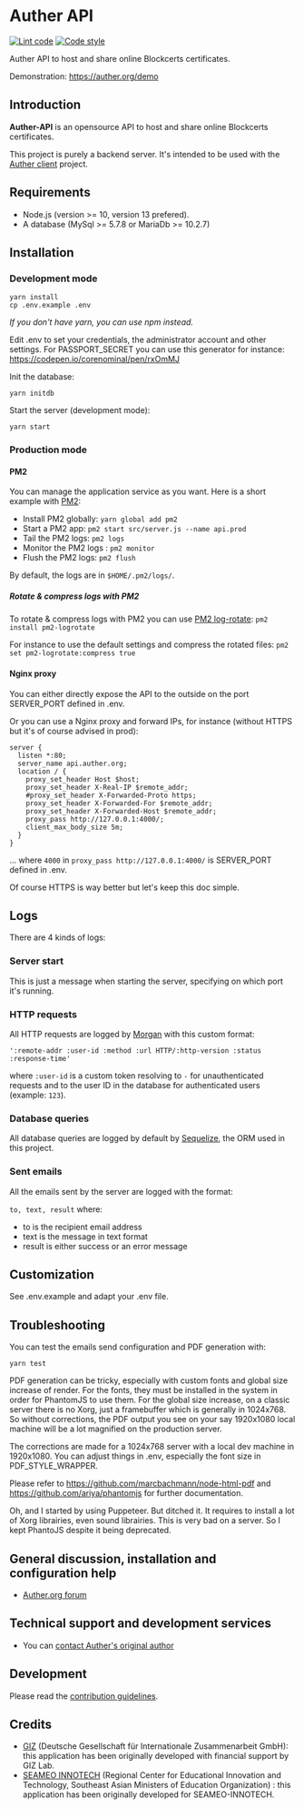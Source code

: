 # Auther API

[![Lint code](https://github.com/AutherOrg/auther-api/workflows/Lint%20code/badge.svg)](https://github.com/AutherOrg/auther-api/actions?query=workflow%3A%22Lint+code%22)
[![Code style](https://img.shields.io/badge/code_style-standard-brightgreen.svg)](https://github.com/standard/standard)

Auther API to host and share online Blockcerts certificates.

Demonstration: https://auther.org/demo

## Introduction

**Auther-API** is an opensource API to host and share online Blockcerts certificates.

This project is purely a backend server. It's intended to be used with the [Auther client](https://github.com/AutherOrg/auther-client) project.

## Requirements

+ Node.js (version >= 10, version 13 prefered).
+ A database (MySql >= 5.7.8 or MariaDb >= 10.2.7)

## Installation

### Development mode

````
yarn install
cp .env.example .env
````

*If you don't have yarn, you can use npm instead.*

Edit .env to set your credentials, the administrator account and other settings. For PASSPORT_SECRET you can use this generator for instance: https://codepen.io/corenominal/pen/rxOmMJ

Init the database:

````
yarn initdb
````

Start the server (development mode):

````
yarn start
````

### Production mode

#### PM2

You can manage the application service as you want. Here is a short example with [PM2](https://pm2.keymetrics.io/):

+ Install PM2 globally: `yarn global add pm2`
+ Start a PM2 app: `pm2 start src/server.js --name api.prod`
+ Tail the PM2 logs: `pm2 logs`
+ Monitor the PM2 logs : `pm2 monitor`
+ Flush the PM2 logs: `pm2 flush`

By default, the logs are in `$HOME/.pm2/logs/`.

##### Rotate & compress logs with PM2

To rotate & compress logs with PM2 you can use [PM2 log-rotate](https://github.com/keymetrics/pm2-logrotate): `pm2 install pm2-logrotate`

For instance to use the default settings and compress the rotated files: `pm2 set pm2-logrotate:compress true`

#### Nginx proxy

You can either directly expose the API to the outside on the port SERVER_PORT defined in .env.

Or you can use a Nginx proxy and forward IPs, for instance (without HTTPS but it's of course advised in prod):

````
server {
  listen *:80;
  server_name api.auther.org;
  location / {
    proxy_set_header Host $host;
    proxy_set_header X-Real-IP $remote_addr;
    #proxy_set_header X-Forwarded-Proto https;
    proxy_set_header X-Forwarded-For $remote_addr;
    proxy_set_header X-Forwarded-Host $remote_addr;
    proxy_pass http://127.0.0.1:4000/;
    client_max_body_size 5m;
  }
}
````

... where `4000` in `proxy_pass http://127.0.0.1:4000/` is SERVER_PORT defined in .env.

Of course HTTPS is way better but let's keep this doc simple.

## Logs

There are 4 kinds of logs:

### Server start

This is just a message when starting the server, specifying on which port it's running.

### HTTP requests

All HTTP requests are logged by [Morgan](https://github.com/expressjs/morgan) with this custom format:

`':remote-addr :user-id :method :url HTTP/:http-version :status :response-time'`

where `:user-id` is a custom token resolving to `-` for unauthenticated requests and to the user ID in the database for authenticated users (example: `123`).

### Database queries

All database queries are logged by default by [Sequelize](https://sequelize.org/), the ORM used in this project.

### Sent emails

All the emails sent by the server are logged with the format:

`to, text, result` where:

+ to is the recipient email address
+ text is the message in text format
+ result is either success or an error message

## Customization

See .env.example and adapt your .env file.

## Troubleshooting

You can test the emails send configuration and PDF generation with:

````yarn test````

PDF generation can be tricky, especially with custom fonts and global size increase of render. For the fonts, they must be installed in the system in order for PhantomJS to use them. For the global size increase, on a classic server there is no Xorg, just a framebuffer which is generally in 1024x768. So without corrections, the PDF output you see on your say 1920x1080 local machine will be a lot magnified on the production server.

The corrections are made for a 1024x768 server with a local dev machine in 1920x1080. You can adjust things in .env, especially the font size in PDF_STYLE_WRAPPER.

Please refer to https://github.com/marcbachmann/node-html-pdf and https://github.com/ariya/phantomjs for further documentation.

Oh, and I started by using Puppeteer. But ditched it. It requires to install a lot of Xorg librairies, even sound librairies. This is very bad on a server. So I kept PhantoJS despite it being deprecated.

## General discussion, installation and configuration help

+ [Auther.org forum](https://auther.org/forum)

## Technical support and development services

+ You can [contact Auther's original author](https://guillaumeduveau.com/en/contact)

## Development

Please read the [contribution guidelines](CONTRIBUTING.md).

## Credits

+ [GIZ](https://www.giz.de/en/html/index.html) (Deutsche Gesellschaft für Internationale Zusammenarbeit GmbH): this application has been originally developed with financial support by GIZ Lab.
+ [SEAMEO INNOTECH](https://www.seameo-innotech.org/) (Regional Center for Educational Innovation and Technology, Southeast Asian Ministers of Education Organization) : this application has been originally developed for SEAMEO-INNOTECH.
